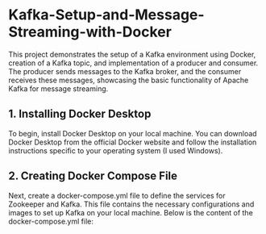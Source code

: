 # Kafka-Setup-and-Message-Streaming-with-Docker
This project demonstrates the setup of a Kafka environment using Docker, creation of a Kafka topic, and implementation of a producer and consumer. The producer sends messages to the Kafka broker, and the consumer receives these messages, showcasing the basic functionality of Apache Kafka for message streaming.

## 1. Installing Docker Desktop
To begin, install Docker Desktop on your local machine. You can download Docker Desktop from the official Docker website and follow the installation instructions specific to your operating system (I used Windows).

## 2. Creating Docker Compose File
Next, create a docker-compose.yml file to define the services for Zookeeper and Kafka. This file contains the necessary configurations and images to set up Kafka on your local machine. Below is the content of the docker-compose.yml file:
